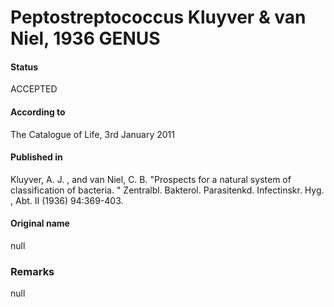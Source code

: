 Peptostreptococcus Kluyver & van Niel, 1936 GENUS
=======

#### Status
ACCEPTED

#### According to
The Catalogue of Life, 3rd January 2011

#### Published in
Kluyver, A. J. , and van Niel, C. B. "Prospects for a natural system of classification of bacteria. " Zentralbl. Bakterol. Parasitenkd. Infectinskr. Hyg. , Abt. II (1936) 94:369-403.

#### Original name
null

### Remarks
null